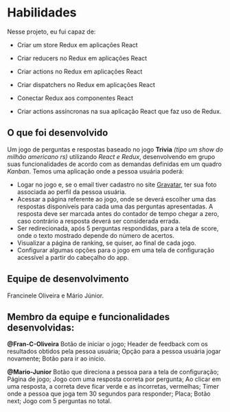 # Habilidades

Nesse projeto, eu fui capaz de:

  - Criar um store Redux em aplicações React

  - Criar reducers no Redux em aplicações React

  - Criar actions no Redux em aplicações React

  - Criar dispatchers no Redux em aplicações React

  - Conectar Redux aos componentes React

  - Criar actions assíncronas na sua aplicação React que faz uso de Redux.

## O que foi desenvolvido

Um jogo de perguntas e respostas baseado no jogo **Trivia** _(tipo um show do milhão americano rs)_ utilizando _React e Redux_, desenvolvendo em grupo suas funcionalidades de acordo com as demandas definidas em um quadro _Kanban_. Temos uma aplicação onde a pessoa usuária poderá:

  - Logar no jogo e, se o email tiver cadastro no site [Gravatar](https://pt.gravatar.com/), ter sua foto associada ao perfil da pessoa usuária.
  - Acessar a página referente ao jogo, onde se deverá escolher uma das respostas disponíveis para cada uma das perguntas apresentadas. A resposta deve ser marcada antes do contador de tempo chegar a zero, caso contrário a resposta deverá ser considerada errada.
  - Ser redirecionada, após 5 perguntas respondidas, para a tela de score, onde o texto mostrado depende do número de acertos.
  - Visualizar a página de ranking, se quiser, ao final de cada jogo.
  - Configurar algumas opções para o jogo em uma tela de configuração acessível a partir do cabeçalho do app.

## Equipe de desenvolvimento

Francinele Oliveira e Mário Júnior.

## Membro da equipe e funcionalidades desenvolvidas:

**@Fran-C-Oliveira** Botão de iniciar o jogo; Header de feedback com os resultados obtidos pela pessoa usuária; Opção para a pessoa usuária jogar novamente; Botão para ir ao início.

**@Mario-Junior** Botão que direciona a pessoa para a tela de configuração; Página de jogo; Jogo com uma resposta correta por pergunta; Ao clicar em uma resposta, a correta deve ficar verde e as incorretas, vermelhas; Timer onde a pessoa que joga tem 30 segundos para responder; Placa; Botão next; Jogo com 5 perguntas no total.